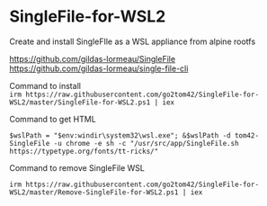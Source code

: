 # SingleFile-for-WSL2  
Create and install SingleFIle as a WSL appliance from alpine rootfs  

https://github.com/gildas-lormeau/SingleFile  
https://github.com/gildas-lormeau/single-file-cli

Command to install  
```irm https://raw.githubusercontent.com/go2tom42/SingleFile-for-WSL2/master/SingleFile-for-WSL2.ps1 | iex```  

Command to get HTML  

```$wslPath = "$env:windir\system32\wsl.exe"; &$wslPath -d tom42-SingleFile -u chrome -e sh -c "/usr/src/app/SingleFile.sh https://typetype.org/fonts/tt-ricks/"```  

Command to remove SingleFile WSL  

```irm https://raw.githubusercontent.com/go2tom42/SingleFile-for-WSL2/master/Remove-SingleFile-for-WSL2.ps1 | iex```
